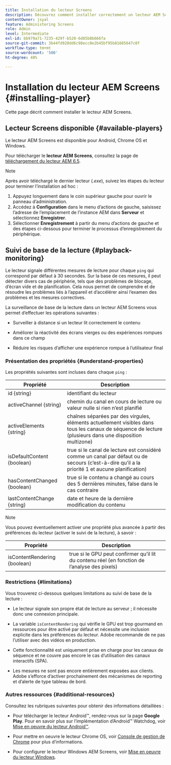```yaml
---
title: Installation du lecteur Screens
description: Découvrez comment installer correctement un lecteur AEM Screens.
contentOwner: jsyal
feature: Administering Screens
role: Admin
level: Intermediate
exl-id: bb979a71-7235-429f-b520-6d85b8b666fa
source-git-commit: 3b44fd920dd6c98ecc0e2b45bf95b81685647c0f
workflow-type: tm+mt
source-wordcount: '500'
ht-degree: 48%

---
```


# Installation du lecteur AEM Screens {#installing-player}

Cette page décrit comment installer le lecteur AEM Screens.

## Lecteur Screens disponible {#available-players}

Le lecteur AEM Screens est disponible pour Android, Chrome OS et Windows.

Pour télécharger le **lecteur AEM Screens**, consultez la page de [téléchargement du lecteur AEM 6.5](https://download.macromedia.com/screens/).

>[!NOTE]
>
>Après avoir téléchargé le dernier lecteur (*.exe*), suivez les étapes du lecteur pour terminer l’installation ad hoc :
>
>1. Appuyez longuement dans le coin supérieur gauche pour ouvrir le panneau d’administration.
>1. Accédez à **Configuration** dans le menu d’actions de gauche, saisissez l’adresse de l’emplacement de l’instance AEM dans **Serveur** et sélectionnez **Enregistrer**.
>1. Sélectionner **Enregistrement** à partir du menu d’actions de gauche et des étapes ci-dessous pour terminer le processus d’enregistrement du périphérique.

## Suivi de base de la lecture {#playback-monitoring}

Le lecteur signale différentes mesures de lecture pour chaque `ping` qui correspond par défaut à 30 secondes. Sur la base de ces mesures, il peut détecter divers cas de périphérie, tels que des problèmes de blocage, d’écran vide et de planification. Cela nous permet de comprendre et de résoudre les problèmes liés à l’appareil et d’accélérer ainsi l’examen des problèmes et les mesures correctives.

La surveillance de base de la lecture dans un lecteur AEM Screens vous permet d’effectuer les opérations suivantes :

* Surveiller à distance si un lecteur lit correctement le contenu

* Améliorer la réactivité des écrans vierges ou des expériences rompues dans ce champ

* Réduire les risques d’afficher une expérience rompue à l’utilisateur final

### Présentation des propriétés {#understand-properties}

Les propriétés suivantes sont incluses dans chaque `ping` :

| Propriété | Description |
|---|---|
| id {string} | identifiant du lecteur |
| activeChannel {string} | chemin du canal en cours de lecture ou valeur nulle si rien n’est planifié |
| activeElements {string} | chaînes séparées par des virgules, éléments actuellement visibles dans tous les canaux de séquence de lecture (plusieurs dans une disposition multizone) |
| isDefaultContent {boolean} | true si le canal de lecture est considéré comme un canal par défaut ou de secours (c’est-à-dire qu’il a la priorité 1 et aucune planification) |
| hasContentChanged {boolean} | true si le contenu a changé au cours des 5 dernières minutes, false dans le cas contraire |
| lastContentChange {string} | date et heure de la dernière modification du contenu |

>[!NOTE]
>Vous pouvez éventuellement activer une propriété plus avancée à partir des préférences du lecteur (activer le suivi de la lecture), à savoir :
>
>| Propriété | Description |
>|---|---|
>| isContentRendering {boolean} | true si le GPU peut confirmer qu’il lit du contenu réel (en fonction de l’analyse des pixels) |

### Restrictions {#limitations}

Vous trouverez ci-dessous quelques limitations au suivi de base de la lecture :

* Le lecteur signale son propre état de lecture au serveur ; il nécessite donc une connexion principale.

* La variable `isContentRendering` qui vérifie le GPU est trop gourmand en ressources pour être activé par défaut et nécessite une inclusion explicite dans les préférences du lecteur. Adobe recommande de ne pas l’utiliser avec des vidéos en production.

* Cette fonctionnalité est uniquement prise en charge pour les canaux de séquence et ne couvre pas encore le cas d’utilisation des canaux interactifs (SPA).

* Les mesures ne sont pas encore entièrement exposées aux clients. Adobe s’efforce d’activer prochainement des mécanismes de reporting et d’alerte de type tableau de bord.

### Autres ressources {#additional-resources}

Consultez les rubriques suivantes pour obtenir des informations détaillées :

* Pour télécharger le lecteur Android™, rendez-vous sur la page **Google Play**. Pour en savoir plus sur l’implémentation d’Android™ Watchdog, voir [Mise en oeuvre du lecteur Android™](implementing-android-player.md).

* Pour mettre en oeuvre le lecteur Chrome OS, voir [Console de gestion de Chrome](implementing-chrome-os-player.md) pour plus d’informations.

* Pour configurer le lecteur Windows AEM Screens, voir [Mise en oeuvre du lecteur Windows](implementing-windows-player.md).
